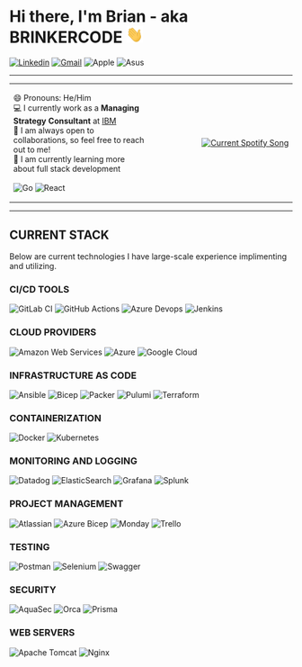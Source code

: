 <!-- <p align="center">
	<img src="pics/header.png">
</p> -->

# Hi there, I'm Brian - aka BRINKERCODE <img width="30px" height="30" src="https://github.com/SatYu26/SatYu26/raw/master/Assets/Hi.gif" />

[![Linkedin](https://img.shields.io/badge/Linkedin-0077B5?style=for-the-badge&logo=linkedin&logoColor=white)](https://www.linkedin.com/in/brianjoiner/)
[![Gmail](https://img.shields.io/badge/Gmail-D14836?style=for-the-badge&logo=gmail&logoColor=white)](mailto:brinkercode@gmail.com)
![Apple](https://img.shields.io/badge/Apple-MacBook_Pro_2023_M1-333333?style=for-the-badge&logo=apple&logoColor=white)
![Asus](https://img.shields.io/badge/asus%20-16wd0073dx-000000?style=for-the-badge&logo=asus&logoColor=white)

---

<table style="width: 100%;">
  <tr>
    <td style="width: 50%; vertical-align: top;">
      <p align="left">
        😄 Pronouns: He/Him<br>
        💻 I currently work as a <b>Managing Strategy Consultant</b> at <a href='https://www.ibm.com/consulting?utm_content=SRCWW&p1=Search&p4=43700074472741157&p5=e&p9=58700008200331843&gclid=Cj0KCQjwvpy5BhDTARIsAHSilykhSM9lFsr_X4NwrnBmrpU3glf4_4e0Wv0t5vTaxQ7rtQzP9Ar4TIsaAqb0EALw_wcB&gclsrc=aw.ds'>IBM</a><br>
        🤝 I am always open to collaborations, so feel free to reach out to me!<br>
        🌱 I am currently learning more about full stack development<br><br>
        <img src="https://img.shields.io/badge/go-%2300ADD8.svg?style=for-the-badge&logo=go&logoColor=white" alt="Go" />
        <img src="https://img.shields.io/badge/react-%2320232a.svg?style=for-the-badge&logo=react&logoColor=%2361DAFB" alt="React" />
      </p>
    </td>
    <td style="width: 50%; text-align: right;">
      <a href="https://open.spotify.com/user/12133038755?si=ad8b7e4f412b4e1f">
        <img
            src="https://novatorem-eight-brinkercode.vercel.app/api/spotify/?background_color=0d1117&border_color=ffffff"
            alt="Current Spotify Song"
        />
      </a>
    </td>
  </tr>
</table>

---

## CURRENT STACK

Below are current technologies I have large-scale experience implimenting and utilizing.

### CI/CD TOOLS

![GitLab CI](https://img.shields.io/badge/gitlab%20ci-%23181717.svg?style=for-the-badge&logo=gitlab&logoColor=white)
![GitHub Actions](https://img.shields.io/badge/github%20actions-%232671E5.svg?style=for-the-badge&logo=githubactions&logoColor=white)
![Azure Devops](https://img.shields.io/badge/Azure_DevOps-0078D7?style=for-the-badge&logo=azure-devops&logoColor=white)
![Jenkins](https://img.shields.io/badge/Jenkins-49728B?style=for-the-badge&logo=jenkins&logoColor=white)

### CLOUD PROVIDERS

![Amazon Web Services](https://img.shields.io/badge/Amazon%20Web%20Services-232F3E?logo=amazonwebservices&logoColor=fff&style=for-the-badge)
![Azure](https://img.shields.io/badge/microsoft%20azure-0089D6?style=for-the-badge&logo=microsoft-azure&logoColor=white)
![Google Cloud](https://img.shields.io/badge/GoogleCloud-%234285F4.svg?style=for-the-badge&logo=google-cloud&logoColor=white)

### INFRASTRUCTURE AS CODE

![Ansible](https://img.shields.io/badge/ansible-%231A1918.svg?style=for-the-badge&logo=ansible&logoColor=white)
![Bicep](https://img.shields.io/badge/Bicep-0078D7?style=for-the-badge&logo=azure-devops&logoColor=white)
![Packer](https://img.shields.io/badge/packer-%23E7EEF0.svg?style=for-the-badge&logo=packer&logoColor=%2302A8EF)
![Pulumi](https://img.shields.io/badge/Pulumi-8A3391?style=for-the-badge&logo=pulumi&logoColor=white)
![Terraform](https://img.shields.io/badge/terraform-%235835CC.svg?style=for-the-badge&logo=terraform&logoColor=white)

### CONTAINERIZATION
![Docker](https://img.shields.io/badge/docker-%230db7ed.svg?style=for-the-badge&logo=docker&logoColor=white)
![Kubernetes](https://img.shields.io/badge/kubernetes-%23326ce5.svg?style=for-the-badge&logo=kubernetes&logoColor=white)


### MONITORING AND LOGGING
![Datadog](https://img.shields.io/badge/datadog-%23632CA6.svg?style=for-the-badge&logo=datadog&logoColor=white)
![ElasticSearch](https://img.shields.io/badge/-ElasticSearch-005571?style=for-the-badge&logo=elasticsearch)
![Grafana](https://img.shields.io/badge/grafana-%23F46800.svg?style=for-the-badge&logo=grafana&logoColor=white)
![Splunk](https://img.shields.io/badge/splunk-%23000000.svg?style=for-the-badge&logo=splunk&logoColor=white)

### PROJECT MANAGEMENT
![Atlassian](https://img.shields.io/badge/Atlassian-0052CC?logo=atlassian&logoColor=fff&style=for-the-badge)
![Azure Bicep](https://img.shields.io/badge/Azure_Devops_Boards-0078D7?style=for-the-badge&logo=azure-devops&logoColor=white)
![Monday](https://img.shields.io/badge/monday-6161FF?style=for-the-badge&logo=monday&logoColor=white)
![Trello](https://img.shields.io/badge/trello-0052CC?style=for-the-badge&logo=trello&logoColor=white)

### TESTING
![Postman](https://img.shields.io/badge/Postman-FF6C37?style=for-the-badge&logo=postman&logoColor=white)
![Selenium](https://img.shields.io/badge/-selenium-%43B02A?style=for-the-badge&logo=selenium&logoColor=white)
![Swagger](https://img.shields.io/badge/-Swagger-%23Clojure?style=for-the-badge&logo=swagger&logoColor=white)

### SECURITY
![AquaSec](https://img.shields.io/badge/aqua-%231904DA.svg?style=for-the-badge&logo=aqua&logoColor=#0018A8)
![Orca](https://img.shields.io/badge/Orca-020245?style=for-the-badge&logo=Orca&logoColor=white)
![Prisma](https://img.shields.io/badge/Prisma-3982CE?style=for-the-badge&logo=Prisma&logoColor=white)

### WEB SERVERS
![Apache Tomcat](https://img.shields.io/badge/apache%20tomcat-%23F8DC75.svg?style=for-the-badge&logo=apache-tomcat&logoColor=black)
![Nginx](https://img.shields.io/badge/nginx-%23009639.svg?style=for-the-badge&logo=nginx&logoColor=white)
